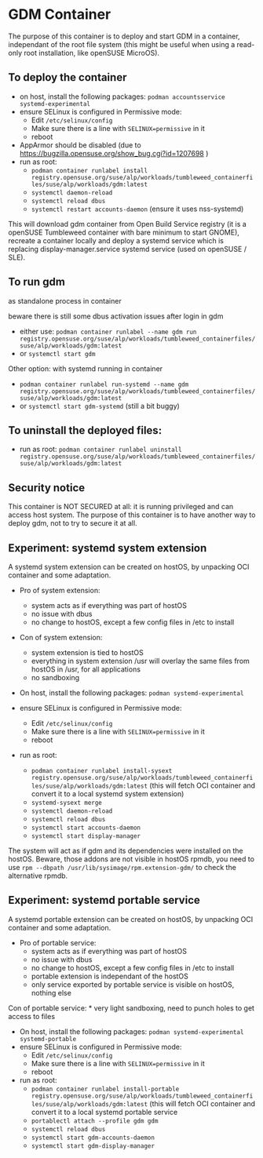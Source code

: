 # GDM Container #

The purpose of this container is to deploy and start GDM in a container, independant of the root file system
(this might be useful when using a read-only root installation, like openSUSE MicroOS).

## To deploy the container
* on host, install the following packages: `podman accountsservice systemd-experimental`
* ensure SELinux is configured in Permissive mode:
    * Edit `/etc/selinux/config`
    * Make sure there is a line with `SELINUX=permissive` in it
    * reboot
* AppArmor should be disabled (due to https://bugzilla.opensuse.org/show_bug.cgi?id=1207698 )
* run as root: 
    * `podman container runlabel install registry.opensuse.org/suse/alp/workloads/tumbleweed_containerfiles/suse/alp/workloads/gdm:latest`
    * `systemctl daemon-reload`
    * `systemctl reload dbus`
    * `systemctl restart accounts-daemon` (ensure it uses nss-systemd)


This will download gdm container from Open Build Service registry (it is a openSUSE Tumbleweed container with bare minimum to start GNOME), recreate a container locally and deploy a systemd service which is replacing display-manager.service systemd service (used on openSUSE / SLE).

## To run gdm
as standalone process in container

beware there is still some dbus activation issues after login in gdm
* either use: `podman container runlabel --name gdm run registry.opensuse.org/suse/alp/workloads/tumbleweed_containerfiles/suse/alp/workloads/gdm:latest`
* or `systemctl start gdm`

Other option: with systemd running in container
* `podman container runlabel run-systemd --name gdm registry.opensuse.org/suse/alp/workloads/tumbleweed_containerfiles/suse/alp/workloads/gdm:latest`
* or `systemctl start gdm-systemd` (still a bit buggy)


## To uninstall the deployed files:
* run as root: `podman container runlabel uninstall registry.opensuse.org/suse/alp/workloads/tumbleweed_containerfiles/suse/alp/workloads/gdm:latest`

## Security notice
This container is NOT SECURED at all: it is running privileged and can access host system. The purpose of this container is to have another way to deploy gdm, not to try to secure it at all.


## Experiment: systemd system extension

A systemd system extension can be created on hostOS, by unpacking OCI container and some adaptation.

* Pro of system extension:
    * system acts as if everything was part of hostOS
    * no issue with dbus
    * no change to hostOS, except a few config files in /etc to install

* Con of system extension:
    * system extension is tied to hostOS
    * everything in system extension /usr will overlay the same files from hostOS in /usr, for all applications
    * no sandboxing


* On host, install the following packages: `podman systemd-experimental`
* ensure SELinux is configured in Permissive mode:
    * Edit `/etc/selinux/config`
    * Make sure there is a line with `SELINUX=permissive` in it
    * reboot
* run as root: 
    * `podman container runlabel install-sysext registry.opensuse.org/suse/alp/workloads/tumbleweed_containerfiles/suse/alp/workloads/gdm:latest` (this will fetch OCI container and convert it to a local systemd system extension)
    * `systemd-sysext merge`
    * `systemctl daemon-reload`
    * `systemctl reload dbus`
    * `systemctl start accounts-daemon`
    * `systemctl start display-manager`

The system will act as if gdm and its dependencies were installed on the hostOS.
Beware, those addons are not visible in hostOS rpmdb, you need to use `rpm --dbpath /usr/lib/sysimage/rpm.extension-gdm/` to check the alternative rpmdb.

## Experiment: systemd portable service

A systemd portable extension can be created on hostOS, by unpacking OCI container and some adaptation.

* Pro of portable service:
    * system acts as if everything was part of hostOS
    * no issue with dbus
    * no change to hostOS, except a few config files in /etc to install
    * portable extension is independant of the hostOS
    * only service exported by portable service is visible on hostOS, nothing else

Con of portable service:
    * very light sandboxing, need to punch holes to get access to files



* On host, install the following packages: `podman systemd-experimental systemd-portable`
* ensure SELinux is configured in Permissive mode:
    * Edit `/etc/selinux/config`
    * Make sure there is a line with `SELINUX=permissive` in it
    * reboot
* run as root: 
    * `podman container runlabel install-portable registry.opensuse.org/suse/alp/workloads/tumbleweed_containerfiles/suse/alp/workloads/gdm:latest` (this will fetch OCI container and convert it to a local systemd portable service
    * `portablectl attach --profile gdm gdm`
    * `systemctl reload dbus`
    * `systemctl start gdm-accounts-daemon`
    * `systemctl start gdm-display-manager`
